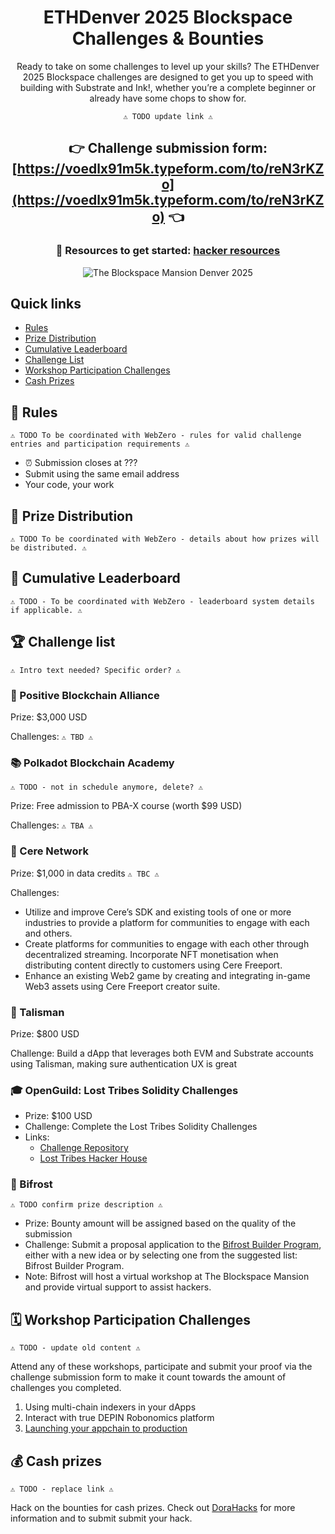 <div align="center">

# ETHDenver 2025 Blockspace<br>Challenges &amp; Bounties

Ready to take on some challenges to level up your skills? The ETHDenver 2025 Blockspace challenges are designed to get you up to speed with building with Substrate and Ink!, whether you’re a complete beginner or already have some chops to show for.

`⚠️ TODO update link ⚠️`
## 👉 Challenge submission form: [https://voedlx91m5k.typeform.com/to/reN3rKZo](https://voedlx91m5k.typeform.com/to/reN3rKZo) 👈

### 🚀 Resources to get started: [hacker resources](https://github.com/JoinWebZero/hackathons/tree/main/hacker-resources)
![The Blockspace Mansion Denver 2025](header.gif)

</div>


## Quick links

- [Rules](#rules)
- [Prize Distribution](#prize-distribution)
- [Cumulative Leaderboard](#cumulative-leaderboard)
- [Challenge List](#challenge-list)
- [Workshop Participation Challenges](#workshop-participation-challenges)
- [Cash Prizes](#cash-prizes)


## 📌 Rules

`⚠️ TODO To be coordinated with WebZero - rules for valid challenge entries and participation requirements ⚠️`

- ⏰ Submission closes at ???
- Submit using the same email address
- Your code, your work


## 🎁 Prize Distribution

`⚠️ TODO To be coordinated with WebZero - details about how prizes will be distributed. ⚠️`


## 💪 Cumulative Leaderboard

`⚠️ TODO - To be coordinated with WebZero - leaderboard system details if applicable. ⚠️`


## 🏆 Challenge list

`⚠️ Intro text needed? Specific order? ⚠️`

### 🤝 Positive Blockchain Alliance

Prize: $3,000 USD

Challenges: `⚠️ TBD ⚠️`


### 📚 Polkadot Blockchain Academy

`⚠️ TODO - not in schedule anymore, delete? ⚠️`

Prize: Free admission to PBA-X course (worth $99 USD)

Challenges: `⚠️ TBA ⚠️`


### 🧠 Cere Network

Prize: $1,000 in data credits `⚠️ TBC ⚠️`

Challenges:
- Utilize and improve Cere’s SDK and existing tools of one or more industries to provide a platform for communities to engage with each and others.
- Create platforms for communities to engage with each other through decentralized streaming. Incorporate NFT monetisation when distributing content directly to customers using Cere Freeport.
- Enhance an existing Web2 game by creating and integrating in-game Web3 assets using Cere Freeport creator suite.


### 🔮 Talisman

Prize: $800 USD

Challenge: Build a dApp that leverages both EVM and Substrate accounts using Talisman, making sure authentication UX is great


### 🎓 OpenGuild: Lost Tribes Solidity Challenges

- Prize: $100 USD
- Challenge: Complete the Lost Tribes Solidity Challenges
- Links:
  - [Challenge Repository](https://github.com/openguild-labs/lost-tribes-challenges)
  - [Lost Tribes Hacker House](https://lu.ma/losttribeshackerhouse)


### 🔗 Bifrost

`⚠️ TODO confirm prize description ⚠️`

- Prize: Bounty amount will be assigned based on the quality of the submission
- Challenge: Submit a proposal application to the [Bifrost Builder Program](https://github.com/bifrost-io/mono/tree/main/builder-program), either with a new idea or by selecting one from the suggested list: Bifrost Builder Program. 
- Note: Bifrost will host a virtual workshop at The Blockspace Mansion and provide virtual support to assist hackers.


## 🗓️ Workshop Participation Challenges

`⚠️ TODO - update old content ⚠️`

Attend any of these workshops, participate and submit your proof via the challenge submission form to make it count towards the amount of challenges you completed.

1. ​Using multi-chain indexers in your dApps
2. Interact with true DEPIN Robonomics platform
3. [Launching your appchain to production](https://web3educhain.xyz/sub0-reset-2024/)

## 💰 Cash prizes 

`⚠️ TODO - replace link ⚠️`

Hack on the bounties for cash prizes. Check out [DoraHacks](https://dorahacks.io/) for more information and to submit submit your hack.
